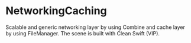 # NetworkingCaching
Scalable and generic networking layer by using Combine and cache layer by using FileManager. The scene is built with Clean Swift (VIP).

